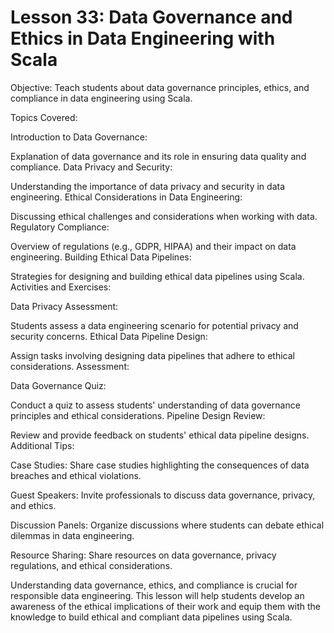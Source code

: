 # Lesson 33: Data Governance and Ethics in Data Engineering with Scala

Objective: Teach students about data governance principles, ethics, and compliance in data engineering using Scala.

Topics Covered:

Introduction to Data Governance:

Explanation of data governance and its role in ensuring data quality and compliance.
Data Privacy and Security:

Understanding the importance of data privacy and security in data engineering.
Ethical Considerations in Data Engineering:

Discussing ethical challenges and considerations when working with data.
Regulatory Compliance:

Overview of regulations (e.g., GDPR, HIPAA) and their impact on data engineering.
Building Ethical Data Pipelines:

Strategies for designing and building ethical data pipelines using Scala.
Activities and Exercises:

Data Privacy Assessment:

Students assess a data engineering scenario for potential privacy and security concerns.
Ethical Data Pipeline Design:

Assign tasks involving designing data pipelines that adhere to ethical considerations.
Assessment:

Data Governance Quiz:

Conduct a quiz to assess students' understanding of data governance principles and ethical considerations.
Pipeline Design Review:

Review and provide feedback on students' ethical data pipeline designs.
Additional Tips:

Case Studies: Share case studies highlighting the consequences of data breaches and ethical violations.

Guest Speakers: Invite professionals to discuss data governance, privacy, and ethics.

Discussion Panels: Organize discussions where students can debate ethical dilemmas in data engineering.

Resource Sharing: Share resources on data governance, privacy regulations, and ethical considerations.

Understanding data governance, ethics, and compliance is crucial for responsible data engineering. This lesson will help students develop an awareness of the ethical implications of their work and equip them with the knowledge to build ethical and compliant data pipelines using Scala.
